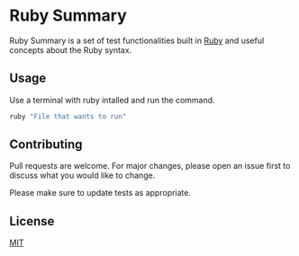 # Ruby Summary

Ruby Summary is a set of test functionalities built in [Ruby](https://www.ruby-lang.org/en/) and useful concepts about the Ruby syntax.

## Usage

Use a terminal with ruby intalled and run the command.

```bash
ruby "File that wants to run"
```

## Contributing
Pull requests are welcome. For major changes, please open an issue first to discuss what you would like to change.

Please make sure to update tests as appropriate.

## License
[MIT](https://choosealicense.com/licenses/mit/)